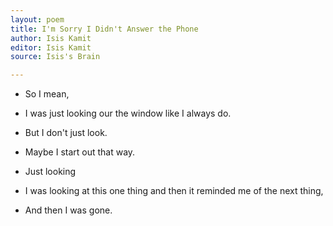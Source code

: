 ```yaml
---
layout: poem
title: I'm Sorry I Didn't Answer the Phone
author: Isis Kamit
editor: Isis Kamit
source: Isis's Brain

---
```


- So I mean,
- I was just looking our the window like I always do.

- But I don't just look.

- Maybe I start out that way.
- Just looking

- I was looking at this one thing and then it reminded me of the next thing,

- And then I was gone. 